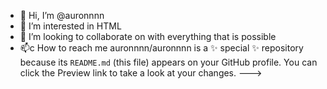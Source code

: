 - 👋 Hi, I’m @auronnnn
- 👀 I’m interested in HTML
- 💞️ I’m looking to collaborate on with everything that is possible
- 📫c How to reach me
auronnnn/auronnnn is a ✨ special ✨ repository because its `README.md` (this file) appears on your GitHub profile.
You can click the Preview link to take a look at your changes.
--->

